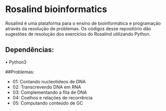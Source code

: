 # Rosalind bioinformatics
Rosalind é uma plataforma para o ensino de bioinformática e programação através da resolução de problemas.
Os códigos desse repositório dão sugestões de resolução dos exercícios do Rosalind utilizando Python.

## Dependências:
• Python3

##Problemas:
- 01: Contando nucleotídeos de DNA
- 02: Transcrevendo DNA em RNA
- 03: Complementando a fita de DNA
- 04: Coelhos e relações de recorrência
- 05: Computando conteúdo de GC
